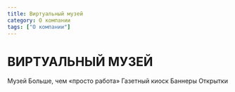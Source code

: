 ```yaml
---
title: Виртуальный музей
category: О компании
tags: ["О компании"]
---
```

# ВИРТУАЛЬНЫЙ МУЗЕЙ
Музей
Больше, чем «просто работа»
Газетный киоск
Баннеры
Открытки